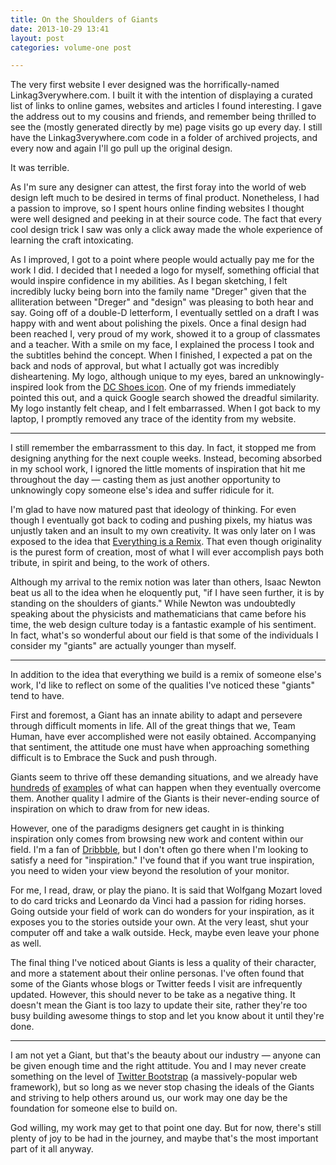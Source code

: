 ```yaml
---
title: On the Shoulders of Giants
date: 2013-10-29 13:41
layout: post
categories: volume-one post

---
```



The very first website I ever designed was the horrifically-named Linkag3verywhere.com. I built it with the intention of displaying a curated list of links to online games, websites and articles I found interesting. I gave the address out to my cousins and friends, and remember being thrilled to see the (mostly generated directly by me) page visits go up every day. I still have the Linkag3verywhere.com code in a folder of archived projects, and every now and again I'll go pull up the original design.

It was terrible.

As I'm sure any designer can attest, the first foray into the world of web design left much to be desired in terms of final product. Nonetheless, I had a passion to improve, so I spent hours online finding websites I thought were well designed and peeking in at their source code. The fact that every cool design trick I saw was only a click away made the whole experience of learning the craft intoxicating.

As I improved, I got to a point where people would actually pay me for the work I did. I decided that I needed a logo for myself, something official that would inspire confidence in my abilities. As I began sketching, I felt incredibly lucky being born into the family name "Dreger" given that the alliteration between "Dreger" and "design" was pleasing to both hear and say. Going off of a double-D letterform, I eventually settled on a draft I was happy with and went about polishing the pixels. Once a final design had been reached I, very proud of my work, showed it to a group of classmates and a teacher. With a smile on my face, I explained the process I took and the subtitles behind the concept. When I finished, I expected a pat on the back and nods of approval, but what I actually got was incredibly disheartening.
My logo, although unique to my eyes, bared an unknowingly-inspired look from the [DC Shoes icon](http://www.dcshoes.com/). One of my friends immediately pointed this out, and a quick Google search showed the dreadful similarity. My logo instantly felt cheap, and I felt embarrassed. When I got back to my laptop, I promptly removed any trace of the identity from my website.

---

I still remember the embarrassment to this day. In fact, it stopped me from designing anything for the next couple weeks. Instead, becoming absorbed in my school work, I ignored the little moments of inspiration that hit me throughout the day &mdash; casting them as just another opportunity to unknowingly copy someone else's idea and suffer ridicule for it.

I'm glad to have now matured past that ideology of thinking. For even though I eventually got back to coding and pushing pixels, my hiatus was unjustly taken and an insult to my own creativity. It was only later on I was exposed to the idea that [Everything is a Remix](http://www.everythingisaremix.info/). That even though originality is the purest form of creation, most of what I will ever accomplish pays both tribute, in spirit and being, to the work of others.

Although my arrival to the remix notion was later than others, Isaac Newton beat us all to the idea when he eloquently put, "if I have seen further, it is by standing on the shoulders of giants." While Newton was undoubtedly speaking about the physicists and mathematicians that came before his time, the web design culture today is a fantastic example of his sentiment. In fact, what's so wonderful about our field is that some of the individuals I consider my "giants" are actually younger than myself.

---

In addition to the idea that everything we build is a remix of someone else's work, I'd like to reflect on some of the qualities I've noticed these "giants" tend to have.

First and foremost, a Giant has an innate ability to adapt and persevere through difficult moments in life. All of the great things that we, Team Human, have ever accomplished were not easily obtained. Accompanying that sentiment, the attitude one must have when approaching something difficult is to Embrace the Suck and push through.

Giants seem to thrive off these demanding situations, and we already have [hundreds](https://square.com/) [of](http://www.apple.com/) [examples](http://facebook.com/) of what can happen when they eventually overcome them.
Another quality I admire of the Giants is their never-ending source of inspiration on which to draw from for new ideas.

However, one of the paradigms designers get caught in is thinking inspiration only comes from browsing new work and content within our field. I'm a fan of [Dribbble](http://dribbble.com/), but I don't often go there when I'm looking to satisfy a need for "inspiration." I've found that if you want true inspiration, you need to widen your view beyond the resolution of your monitor.

For me, I read, draw, or play the piano. It is said that Wolfgang Mozart loved to do card tricks and Leonardo da Vinci had a passion for riding horses. Going outside your field of work can do wonders for your inspiration, as it exposes you to the stories outside your own. At the very least, shut your computer off and take a walk outside. Heck, maybe even leave your phone as well.

The final thing I've noticed about Giants is less a quality of their character, and more a statement about their online personas. I've often found that some of the Giants whose blogs or Twitter feeds I visit are infrequently updated. However, this should never to be take as a negative thing. It doesn't mean the Giant is too lazy to update their site, rather they're too busy building awesome things to stop and let you know about it until they're done.

---

I am not yet a Giant, but that's the beauty about our industry &mdash; anyone can be given enough time and the right attitude. You and I may never create something on the level of [Twitter Bootstrap](http://twitter.github.com/bootstrap/) (a massively-popular web framework), but so long as we never stop chasing the ideals of the Giants and striving to help others around us, our work may one day be the foundation for someone else to build on.

God willing, my work may get to that point one day. But for now, there's still plenty of joy to be had in the journey, and maybe that's the most important part of it all anyway.

